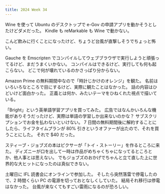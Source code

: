 ```yaml
---
title: 2024 Week 34
---
```


Wine を使って Ubuntu のデスクトップで e-Gov の申請アプリを動かそうとしたけどダメだった。
Kindle も reMarkable も Wine で動かない。

こんど飲みに行くことになったけど、ちょうど台風が直撃しそうでちょっと怖い。

Gauche を Emscripten でコンパイルしてウェブブラウザで実行しようと頑張ってるけど、まだうまくいかない。
コンパイルはできるけど、実行しても何も起こらない。
どこで何が壊れているのかさっぱり分からない。

Amazon Prime の無料期間中なので「時計じかけのオレンジ」を観た。
名前はいろいろなところで目にするけど、実際に観たことはなかった。
話の内容はひどいけど面白かった。
正義とは何か、みたいテーマをひねくれた視点で描いている。

「Bright」という英単語学習アプリを買ってみた。
広告ではなんかいろんな機能がありそうだったけど、実際は単語の学習しか出来ないのかな？
サブスクリプションでお金を払わないといけない。
7 日間の無料期間後に解約することにしたら、ライフタイムプランが 80% 引きというオファーが出たので、それを買うことにした。
それで $40 だった。

スティーブ・ジョブズの本はピクサーが「トイ・ストーリー」を作るところに来た。
ディズニーが口を出して一時は作品がめちゃくちゃになってるところとか、他人事とは思えない。
でもジョブズのおかげでちゃんと立て直した上に世界的な大ヒットになったのは真似できない。

土曜日に IFL 読書会にオンラインで参加した。
そしたら突然落雷で停電したので、2 時間くらい PC の電源を切っておとなしくしていた。
結局それ移行は停電はなかった。
台風が来なくてもすごい雷雨になるのが恐ろしい。
